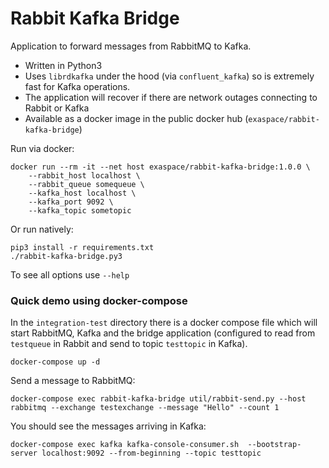 # Rabbit Kafka Bridge

Application to forward messages from RabbitMQ to Kafka.

* Written in Python3
* Uses `librdkafka` under the hood (via `confluent_kafka`) so is extremely fast for Kafka operations.
* The application will recover if there are network outages connecting to Rabbit or Kafka
* Available as a docker image in the public docker hub (`exaspace/rabbit-kafka-bridge`)

Run via docker:

```
docker run --rm -it --net host exaspace/rabbit-kafka-bridge:1.0.0 \
    --rabbit_host localhost \
	--rabbit_queue somequeue \
    --kafka_host localhost \
    --kafka_port 9092 \
	--kafka_topic sometopic
```

Or run natively:

```
pip3 install -r requirements.txt
./rabbit-kafka-bridge.py3
```

To see all options use `--help`


### Quick demo using docker-compose

In the `integration-test` directory there is a docker compose file which will start RabbitMQ, Kafka and the bridge application (configured to read from `testqueue` in Rabbit and send to topic `testtopic` in Kafka).

```
docker-compose up -d
```

Send a message to RabbitMQ:

```
docker-compose exec rabbit-kafka-bridge util/rabbit-send.py --host rabbitmq --exchange testexchange --message "Hello" --count 1
```

You should see the messages arriving in Kafka:

```
docker-compose exec kafka kafka-console-consumer.sh  --bootstrap-server localhost:9092 --from-beginning --topic testtopic
```
